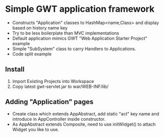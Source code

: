# Simple GWT application framework #
  * Constructs "Application" classes to HashMap<name,Class> and display based on history name key
  * Try to be less boilerplate than MVC implementations
  * Default application mimics GWT "Web Application Starter Project" example
  * Simple "SubSystem" class to carry Handlers to Applications.
  * Code split example

## Install ##
  1. Import Existing Projects into Workspace
  1. Copy latest gwt-servlet.jar to war/WEB-INF/lib/

## Adding "Application" pages ##
  * Create class which extends AppAbstract, add static "act" key name and introduce in AppController inside constructor.
  * As AppAbstract extends Composite, need to use initWidget() to attach Widget you like to use.


